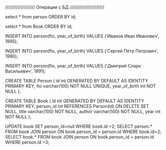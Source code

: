 /////////////////// Операции с БД //////////////////////

<p>select * from person ORDER BY id;</p>
<p>select * from Book ORDER BY id;</p>

<p>INSERT INTO person(fio, year_of_birth) VALUES ('Иванов Иван Иванович', 1995);</p>
<p>INSERT INTO person(fio, year_of_birth) VALUES ('Сергей Пётр Петрович', 1990);</p>
<p>INSERT INTO person(fio, year_of_birth) VALUES ('Дмитрий Сларк Васильевич', 1991);</p>

CREATE TABLE Person (
                        id int GENERATED BY DEFAULT AS IDENTITY PRIMARY KEY,
                        fio varchar(100) NOT NULL UNIQUE,
                        year_of_birth int NOT NULL
);

CREATE TABLE Book (
                      id int GENERATED BY DEFAULT AS IDENTITY PRIMARY KEY,
                      person_id int REFERENCES Person(id) ON DELETE SET NULL,
                      title varchar(100) NOT NULL,
                      author varchar(100) NOT NULL,
                      year int NOT NULL
);

UPDATE book SET person_id=null WHERE book.id =2;
SELECT person.* FROM book JOIN person ON book.person_id = person.id WHERE book.id=2;
SELECT book.* FROM book JOIN person ON book.person_id = person.id WHERE person.id =3;
